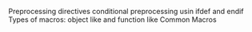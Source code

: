 Preprocessing directives
conditional preprocessing usin ifdef and endif
Types of macros: object like and function like
Common Macros
